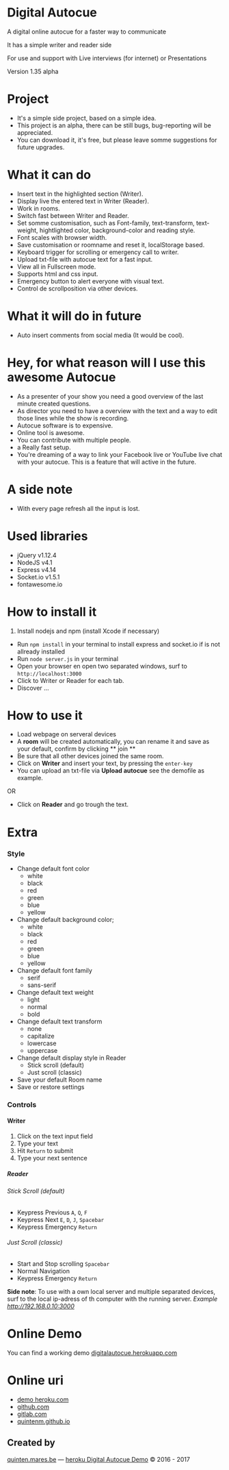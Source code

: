 # Digital Autocue
A  digital online autocue for a faster way to communicate

It has a simple writer and reader side

For use and support with
Live interviews (for internet) or Presentations

Version 1.35 alpha

# Project
* It's a simple side project, based on a simple idea.
* This project is an alpha, there can be still bugs, bug-reporting will be appreciated.
* You can download it, it's free, but please leave somme suggestions for future upgrades.

# What it can do
* Insert text in the highlighted section (Writer).
* Display live the entered text in Writer (Reader).
* Work in rooms.
* Switch fast between Writer and Reader.
* Set somme customisation, such as Font-family, text-transform, text-weight, hightlighted color, background-color and reading style.
* Font scales with browser width.
* Save customisation or roomname and reset it, localStorage based.
* Keyboard trigger for scrolling or emergency call to writer.
* Upload txt-file with autocue text for a fast input.
* View all in Fullscreen mode.
* Supports html and css input.
* Emergency button to alert everyone with visual text.
* Control de scrollposition via other devices.

# What it will do in future
* Auto insert comments from social media (It would be cool).

# **Hey, for what reason will I use this awesome Autocue**
* As a presenter of your show you need a good overview of the last minute created questions.
* As director you need to have a overview with the text and a way to edit those lines while the show is recording.
* Autocue software is to expensive.
* Online tool is awesome.
* You can contribute with multiple people.
* a Really fast setup.
* You're dreaming of a way to link your  Facebook live or YouTube live chat with your autocue. This is a feature that will active in the future.

# A side note
* With every page refresh all the input is lost.

# Used libraries
* jQuery v1.12.4
* NodeJS v4.1
* Express v4.14
* Socket.io v1.5.1
* fontawesome.io

# How to install it
1. Install nodejs and npm (install Xcode if necessary)
+ Run `npm install` in your terminal to install express and socket.io if is not allready installed
+ Run `node server.js` in your terminal
+ Open your browser en open two separated windows, surf to  `http://localhost:3000`
+ Click to Writer or Reader for each tab.
+ Discover ...

# How to use it
* Load webpage on serveral devices
* A **room** will be created automatically, you can rename it and save as your default, confirm by clicking ** join **
* Be sure that all other devices joined the same room.
* Click on **Writer** and insert your text, by pressing the `enter-key`
* You can upload an txt-file via **Upload autocue** see the demofile as example.

OR

* Click on **Reader** and go trough the text.

# Extra
### Style
* Change default font color
  * white
  * black
  * red
  * green
  * blue
  * yellow
* Change default background color;
  * white
  * black
  * red
  * green
  * blue
  * yellow
* Change default font family
  * serif
  * sans-serif
* Change default text weight
  * light
  * normal
  * bold
* Change default text transform
  * none
  * capitalize
  * lowercase
  * uppercase
* Change default display style in Reader
  * Stick scroll (default)
  * Just scroll (classic)
* Save your default Room name
* Save or restore settings

### Controls
#### Writer
1. Click on the text input field
2. Type your text
3. Hit `Return` to submit
4. Type your next sentence

##### Reader
###### Stick Scroll (default)
* Keypress Previous `A`, `Q`, `F`
* Keypress Next `E`, `D`, `J`, `Spacebar`
* Keypress Emergency `Return`

###### Just Scroll (classic)
* Start and Stop scrolling `Spacebar`
* Normal Navigation
* Keypress Emergency `Return`

**Side note**: To use with a own local server and multiple separated devices, surf to the local ip-adress of th computer with the running server. *Example http://192.168.0.10:3000*

# Online Demo
You can find a working demo
[digitalautocue.herokuapp.com](https://digitalautocue.herokuapp.com)

# Online uri
* [demo heroku.com](http://digitalautocue.herokuapp.com)
* [github.com](https://github.com/quintenm/digitalautocue)
* [gitlab.com](https://gitlab.com/quintenm/digitalautocue)
* [quintenm.github.io](http://quintenm.github.io/2016/12/31/Digital-autocue.html)

## Created by
[quinten.mares.be](http://quinten.mares.be) — [heroku Digital Autocue Demo](http://digitalautocue.herokuapp.com) &copy; 2016 - 2017
